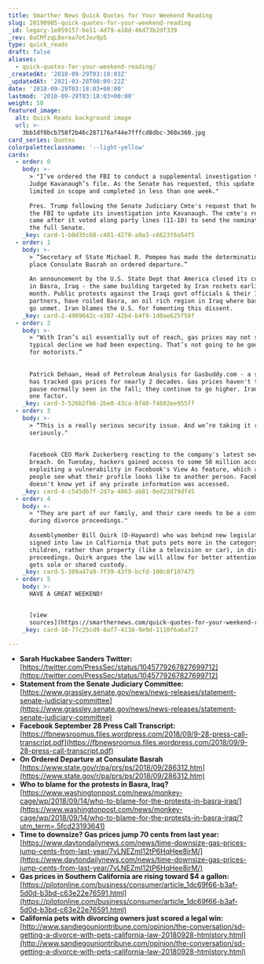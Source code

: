 ```yaml
---
title: Smarther News Quick Quotes for Your Weekend Reading
slug: 20190905-quick-quotes-for-your-weekend-reading
_id: legacy-1e059157-be11-4d79-a18d-46d73b2df339
_rev: 0aCMfzqL0erea7otJxv9p5
type: quick_reads
draft: false
aliases:
  - quick-quotes-for-your-weekend-reading/
_createdAt: '2018-09-29T03:18:03Z'
_updatedAt: '2021-03-28T00:09:22Z'
date: '2018-09-29T03:18:03+00:00'
lastmod: '2018-09-29T03:18:03+00:00'
weight: 50
featured_image:
  alt: Quick Reads background image
  url: >-
    3bb1df0bcb758f2b46c287176af44e7fffcd8dbc-360x360.jpg
card_series: Quotes
colorpaletteclassname: '--light-yellow'
cards:
  - order: 0
    body: >-
      > "I’ve ordered the FBI to conduct a supplemental investigation to update
      Judge Kavanaugh’s file. As the Senate has requested, this update must be
      limited in scope and completed in less than one week."  
        
      Pres. Trump following the Senate Judiciary Cmte's request that he direct
      the FBI to update its investigation into Kavanaugh. The cmte's request
      came after it voted along party lines (11-10) to send the nomination to
      the full Senate.
    _key: card-1-b0d35c68-c481-4270-a9a3-c6623f6a54f5
  - order: 1
    body: >-
      > “Secretary of State Michael R. Pompeo has made the determination to
      place Consulate Basrah on ordered departure.”  
        
      An announcement by the U.S. State Dept that America closed its consulate
      in Basra, Iraq - the same building targeted by Iran rockets earlier this
      month. Public protests against the Iraqi govt officials & their Iranian
      partners, have roiled Basra, an oil rich region in Iraq where basic needs
      go unmet. Iran blames the U.S. for fomenting this dissent.
    _key: card-2-4909042c-e387-42b4-b4f9-1d0ae625f58f
  - order: 2
    body: >-
      > "With Iran’s oil essentially out of reach, gas prices may not see the
      typical decline we had been expecting. That’s not going to be good news
      for motorists.”  
        
        
      Patrick Dehaan, Head of Petroleum Analysis for Gasbuddy.com - a site that
      has tracked gas prices for nearly 2 decades. Gas prices haven't taken the
      pause normally seen in the fall; they continue to go higher. Iran is just
      one factor.
    _key: card-3-526b2fb6-2be0-43ca-8f40-f4602ee955ff
  - order: 3
    body: >-
      > “This is a really serious security issue. And we’re taking it really
      seriously."  
        
        
      Facebook CEO Mark Zuckerberg reacting to the company's latest security
      breach. On Tuesday, hackers gained access to some 50 million accounts by
      exploiting a vulnerability in Facebook's View As feature, which allows
      people see what their profile looks like to another person. Facebook
      doesn't know yet if any private information was accessed.
    _key: card-4-c545db7f-2d7a-4063-ab81-0ed23d79df45
  - order: 4
    body: >-
      > "They are part of our family, and their care needs to be a consideration
      during divorce proceedings."  
        
      Assemblymember Bill Quirk (D-Hayward) who was behind new legislation just
      signed into law in Calfiornia that puts pets more in the category of
      children, rather than property (like a television or car), in divorce
      proceedings. Quirk argues the law will allow for better attention to who
      gets sole or shared custody.
    _key: card-5-309a47a9-7f39-43f9-bcfd-100c0f107475
  - order: 5
    body: >-
      HAVE A GREAT WEEKEND!


      [view
      sources](https://smarthernews.com/quick-quotes-for-your-weekend-reading/)
    _key: card-10-77c25cd9-8af7-4110-9e9d-1110f6a6af27

---
```

* **Sarah Huckabee Sanders Twitter:**  
[https://twitter.com/PressSec/status/1045779267827699712](https://twitter.com/PressSec/status/1045779267827699712)
* **Statement from the Senate Judiciary Committee:** [https://www.grassley.senate.gov/news/news-releases/statement-senate-judiciary-committee](https://www.grassley.senate.gov/news/news-releases/statement-senate-judiciary-committee)
* **Facebook September 28 Press Call Transcript:**  
[https://fbnewsroomus.files.wordpress.com/2018/09/9-28-press-call-transcript.pdf](https://fbnewsroomus.files.wordpress.com/2018/09/9-28-press-call-transcript.pdf)
* **On Ordered Departure at Consulate Basrah**  
[https://www.state.gov/r/pa/prs/ps/2018/09/286312.htm](https://www.state.gov/r/pa/prs/ps/2018/09/286312.htm)
* **Who to blame for the protests in Basra, Iraq?**  
[https://www.washingtonpost.com/news/monkey-cage/wp/2018/09/14/who-to-blame-for-the-protests-in-basra-iraq/](https://www.washingtonpost.com/news/monkey-cage/wp/2018/09/14/who-to-blame-for-the-protests-in-basra-iraq/?utm_term=.5fcd23193641)
* **Time to downsize? Gas prices jump 70 cents from last year:**  
[https://www.daytondailynews.com/news/time-downsize-gas-prices-jump-cents-from-last-year/7vLNEZmI12tP6HqHee8irM/](https://www.daytondailynews.com/news/time-downsize-gas-prices-jump-cents-from-last-year/7vLNEZmI12tP6HqHee8irM/)
* **Gas prices in Southern California are rising toward $4 a gallon:**  
[https://pilotonline.com/business/consumer/article_1dc69f66-b3af-5d0d-b3bd-c63e22e76591.html](https://pilotonline.com/business/consumer/article_1dc69f66-b3af-5d0d-b3bd-c63e22e76591.html)
* **California pets with divorcing owners just scored a legal win:**  
[http://www.sandiegouniontribune.com/opinion/the-conversation/sd-getting-a-divorce-with-pets-california-law-20180928-htmlstory.html](http://www.sandiegouniontribune.com/opinion/the-conversation/sd-getting-a-divorce-with-pets-california-law-20180928-htmlstory.html)